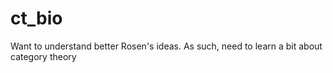 # ct_bio
Want to understand better Rosen's ideas. As such, need to learn a bit about category theory
